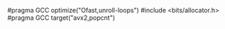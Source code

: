 #pragma GCC optimize("Ofast,unroll-loops")
#include <bits/allocator.h>
#pragma GCC target("avx2,popcnt")
